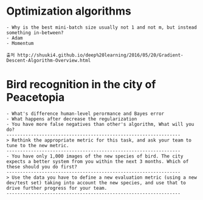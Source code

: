 # Optimization algorithms
    - Why is the best mini-batch size usually not 1 and not m, but instead something in-between?
    - Adam
    - Momentum
    
    출처 http://shuuki4.github.io/deep%20learning/2016/05/20/Gradient-Descent-Algorithm-Overview.html
    
# Bird recognition in the city of Peacetopia
    - What's difference human-level perormance and Bayes error
    - What happens after decrease the regularization
    - You have more false negatives than other's algorithm, What will you do?
    ----------------------------------------------------------------
    > Rethink the appropriate metric for this task, and ask your team to tune to the new metric.
    ----------------------------------------------------------------
    - You have only 1,000 images of the new species of bird. The city expects a better system from you within the next 3 months. Which of these should you do first?
    ----------------------------------------------------------------
    > Use the data you have to define a new evaluation metric (using a new dev/test set) taking into account the new species, and use that to drive further progress for your team.
    ----------------------------------------------------------------